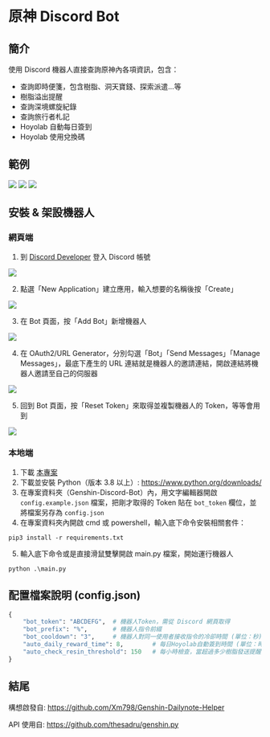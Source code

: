 # 原神 Discord Bot


## 簡介
使用 Discord 機器人直接查詢原神內各項資訊，包含：
- 查詢即時便箋，包含樹脂、洞天寶錢、探索派遣...等
- 樹脂溢出提醒
- 查詢深境螺旋紀錄
- 查詢旅行者札記
- Hoyolab 自動每日簽到
- Hoyolab 使用兌換碼

## 範例
![](https://i.imgur.com/Ye0HA0G.png)
![](https://i.imgur.com/qHzbvH0.png)
![](https://i.imgur.com/bNY19NW.png)

## 安裝 & 架設機器人

### 網頁端
1. 到 [Discord Developer](https://discord.com/developers/applications "Discord Developer") 登入 Discord 帳號

![](https://i.imgur.com/dbDHEM3.png)

2. 點選「New Application」建立應用，輸入想要的名稱後按「Create」

![](https://i.imgur.com/BcJcSnU.png)

3. 在 Bot 頁面，按「Add Bot」新增機器人

![](https://i.imgur.com/lsIgGCi.png)

4. 在 OAuth2/URL Generator，分別勾選「Bot」「Send Messages」「Manage Messages」，最底下產生的 URL 連結就是機器人的邀請連結，開啟連結將機器人邀請至自己的伺服器

![](https://i.imgur.com/08fcHs0.png)

5. 回到 Bot 頁面，按「Reset Token」來取得並複製機器人的 Token，等等會用到

![](https://i.imgur.com/BfzjewI.png)


### 本地端
1. 下載 [本專案](https://github.com/KT-Yeh/Genshin-Discord-Bot/archive/refs/heads/master.zip)
2. 下載並安裝 Python（版本 3.8 以上）: https://www.python.org/downloads/
3. 在專案資料夾（Genshin-Discord-Bot）內，用文字編輯器開啟 `config.example.json` 檔案，把剛才取得的 Token 貼在 `bot_token` 欄位，並將檔案另存為 `config.json`
4. 在專案資料夾內開啟 cmd 或 powershell，輸入底下命令安裝相關套件：
```
pip3 install -r requirements.txt
```
5. 輸入底下命令或是直接滑鼠雙擊開啟 main.py 檔案，開始運行機器人
```
python .\main.py
```

## 配置檔案說明 (config.json)
```python
{
    "bot_token": "ABCDEFG",  # 機器人Token，需從 Discord 網頁取得
    "bot_prefix": "%",       # 機器人指令前綴
    "bot_cooldown": "3",     # 機器人對同一使用者接收指令的冷卻時間 (單位：秒)
    "auto_daily_reward_time": 8,        # 每日Hoyolab自動簽到時間 (單位：時)
    "auto_check_resin_threshold": 150   # 每小時檢查，當超過多少樹脂發送提醒
}
```

## 結尾
構想啟發自: https://github.com/Xm798/Genshin-Dailynote-Helper

API 使用自: https://github.com/thesadru/genshin.py
